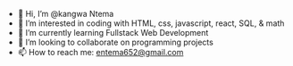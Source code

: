 - 👋 Hi, I’m @kangwa Ntema
- 👀 I’m interested in coding with HTML, css, javascript, react, SQL, & math
- 🌱 I’m currently learning Fullstack Web Development
- 💞️ I’m looking to collaborate on programming projects
- 📫 How to reach me: entema652@gmail.com

<!---
LogiPV/LogiPV is a ✨ special ✨ repository because its `README.md` (this file) appears on your GitHub profile.
You can click the Preview link to take a look at your changes.
--->
